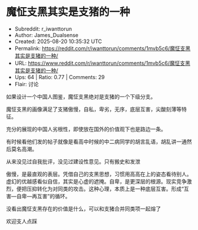 # 魔怔支黑其实是支猪的一种

- Subreddit: r_iwanttorun
- Author: James_Dualsense
- Created: 2025-08-20 10:35:32 UTC
- Permalink: https://reddit.com/r/iwanttorun/comments/1mvb5c6/魔怔支黑其实是支猪的一种/
- URL: https://www.reddit.com/r/iwanttorun/comments/1mvb5c6/魔怔支黑其实是支猪的一种/
- Ups: 64 | Ratio: 0.77 | Comments: 29
- Flair: 讨论


如果设计一个中国人图鉴，魔怔支黑绝对是支猪的一个下级分支。

魔怔支黑的画像满足了支猪傲慢，自私，卑劣，无序，底层互害，尖酸刻薄等特征。

充分的展现的中国人劣根性，即使放在国外的价值观下也是路边一条。

有时候看他们发的帖子就像是看高中时候的中二病同学的胡言乱语，胡乱讲一通然后莫名高潮。

从来没见过自我批评，没见过建设性意见。只有搬史和发泄

傲慢，是最直观的表层。凭借自己的支黑思想，习惯用高高在上的姿态看待别人。虚幻的优越感看似自信，其实是心虚的遮掩。自卑，是更深层的根源。现实竞争激烈，便把压抑转化为对同类的攻击。这种心理，本质上是一种底层互害。形成“互害—自卑—再互害”的循环。

没看出魔怔支黑存在的价值是什么，可以和支猪合并同类项一起熔了

欢迎支人点踩

